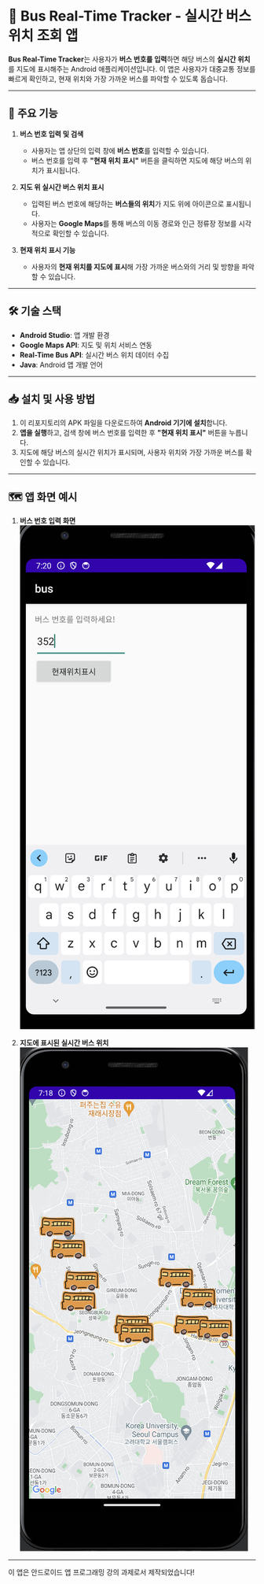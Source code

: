 # 🚌 Bus Real-Time Tracker - 실시간 버스 위치 조회 앱

**Bus Real-Time Tracker**는 사용자가 **버스 번호를 입력**하면 해당 버스의 **실시간 위치**를 지도에 표시해주는 Android 애플리케이션입니다. 이 앱은 사용자가 대중교통 정보를 빠르게 확인하고, 현재 위치와 가장 가까운 버스를 파악할 수 있도록 돕습니다.

---

## 📱 주요 기능

1. **버스 번호 입력 및 검색**  
   - 사용자는 앱 상단의 입력 창에 **버스 번호**를 입력할 수 있습니다.
   - 버스 번호를 입력 후 **"현재 위치 표시"** 버튼을 클릭하면 지도에 해당 버스의 위치가 표시됩니다.

2. **지도 위 실시간 버스 위치 표시**  
   - 입력된 버스 번호에 해당하는 **버스들의 위치**가 지도 위에 아이콘으로 표시됩니다.
   - 사용자는 **Google Maps**를 통해 버스의 이동 경로와 인근 정류장 정보를 시각적으로 확인할 수 있습니다.

3. **현재 위치 표시 기능**  
   - 사용자의 **현재 위치를 지도에 표시**해 가장 가까운 버스와의 거리 및 방향을 파악할 수 있습니다.

---

## 🛠 기술 스택

- **Android Studio**: 앱 개발 환경
- **Google Maps API**: 지도 및 위치 서비스 연동
- **Real-Time Bus API**: 실시간 버스 위치 데이터 수집
- **Java**: Android 앱 개발 언어

---

## 📥 설치 및 사용 방법

1. 이 리포지토리의 APK 파일을 다운로드하여 **Android 기기에 설치**합니다.
2. **앱을 실행**하고, 검색 창에 버스 번호를 입력한 후 **"현재 위치 표시"** 버튼을 누릅니다.
3. 지도에 해당 버스의 실시간 위치가 표시되며, 사용자 위치와 가장 가까운 버스를 확인할 수 있습니다.

---

## 🗺 앱 화면 예시

1. **버스 번호 입력 화면**  
   ![버스 번호 입력](./screenshot2.png)

2. **지도에 표시된 실시간 버스 위치**  
   ![실시간 버스 위치](./screenshot1.png)

---
이 앱은 안드로이드 앱 프로그래밍 강의 과제로서 제작되었습니다!

